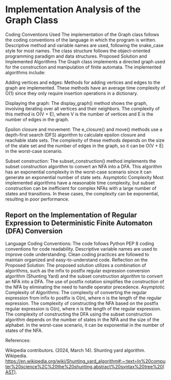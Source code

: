# Implementation Analysis of the Graph Class
Coding Conventions Used
The implementation of the Graph class follows the coding conventions of the language in which the program is written. Descriptive method and variable names are used, following the snake_case style for most names. The class structure follows the object-oriented programming paradigm and data structures.
Proposed Solution and Implemented Algorithms
The Graph class implements a directed graph used for the construction and manipulation of finite automata. The implemented algorithms include:

Adding vertices and edges: Methods for adding vertices and edges to the graph are implemented. These methods have an average time complexity of O(1) since they only require insertion operations in a dictionary.

Displaying the graph: The display_graph() method shows the graph, involving iterating over all vertices and their neighbors. The complexity of this method is O(V + E), where V is the number of vertices and E is the number of edges in the graph.

Epsilon closure and movement: The e_closure() and move() methods use a depth-first search (DFS) algorithm to calculate epsilon closure and reachable state sets. The complexity of these methods depends on the size of the state set and the number of edges in the graph, so it can be O(V + E) in the worst-case scenario.

Subset construction: The subset_construction() method implements the subset construction algorithm to convert an NFA into a DFA. This algorithm has an exponential complexity in the worst-case scenario since it can generate an exponential number of state sets.
Asymptotic Complexity
Most implemented algorithms have a reasonable time complexity, but subset construction can be inefficient for complex NFAs with a large number of states and transitions. In these cases, the complexity can be exponential, resulting in poor performance.

## Report on the Implementation of Regular Expression to Deterministic Finite Automaton (DFA) Conversion
Language Coding Conventions:
The code follows Python PEP 8 coding conventions for code readability.
Descriptive variable names are used to improve code understanding.
Clean coding practices are followed to maintain organized and easy-to-understand code.
Reflection on the Proposed Solution:
The proposed solution utilizes a combination of algorithms, such as the infix to postfix regular expression conversion algorithm (Shunting Yard) and the subset construction algorithm to convert an NFA into a DFA.
The use of postfix notation simplifies the construction of the NFA by eliminating the need to handle operator precedence.
Asymptotic Complexity of Algorithms:
The complexity of converting the regular expression from infix to postfix is O(n), where n is the length of the regular expression.
The complexity of constructing the NFA based on the postfix regular expression is O(n), where n is the length of the regular expression.
The complexity of constructing the DFA using the subset construction algorithm depends on the number of states in the NFA and the size of the alphabet. In the worst-case scenario, it can be exponential in the number of states of the NFA.

References:

Wikipedia contributors. (2024, March 14). Shunting yard algorithm. Wikipedia. https://en.wikipedia.org/wiki/Shunting_yard_algorithm#:~:text=In%20computer%20science%2C%20the%20shunting,abstract%20syntax%20tree%20(AST).
